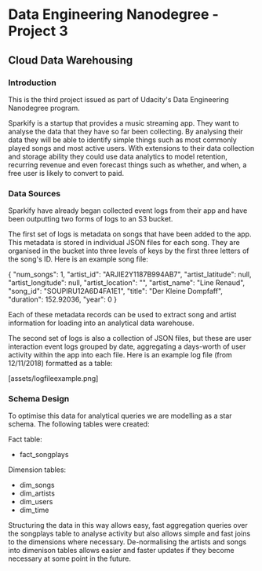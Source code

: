 # Data Engineering Nanodegree - Project 3
## Cloud Data Warehousing
### Introduction
This is the third project issued as part of Udacity's Data Engineering Nanodegree program.

Sparkify is a startup that provides a music streaming app. They want to analyse the data that they have so far been collecting. By analysing their data they will be able to identify simple things such as most commonly played songs and most active users. With extensions to their data collection and storage ability they could use data analytics to model retention, recurring revenue and even forecast things such as whether, and when, a free user is likely to convert to paid.

### Data Sources
Sparkify have already began collected event logs from their app and have been outputting two forms of logs to an S3 bucket. 

The first set of logs is metadata on songs that have been added to the app. This metadata is stored in individual JSON files for each song. They are organised in the bucket into three levels of keys by the first three letters of the song's ID. Here is an example song file:

{
    "num_songs": 1, 
    "artist_id": "ARJIE2Y1187B994AB7", 
    "artist_latitude": null, 
    "artist_longitude": null, 
    "artist_location": "", 
    "artist_name": "Line Renaud", 
    "song_id": "SOUPIRU12A6D4FA1E1", 
    "title": "Der Kleine Dompfaff", 
    "duration": 152.92036, 
    "year": 0
}

Each of these metadata records can be used to extract song and artist information for loading into an analytical data warehouse.

The second set of logs is also a collection of JSON files, but these are user interaction event logs grouped by date, aggregating a days-worth of user activity within the app into each file. Here is an example log file (from 12/11/2018) formatted as a table:

[assets/logfileexample.png]

### Schema Design

To optimise this data for analytical queries we are modelling as a star schema. The following tables were created:

Fact table:

- fact_songplays

Dimension tables:

- dim_songs
- dim_artists
- dim_users
- dim_time

Structuring the data in this way allows easy, fast aggregation queries over the songplays table to analyse activity but also allows simple and fast joins to the dimensions where necessary. De-normalising the artists and songs into dimenison tables allows easier and faster updates if they become necessary at some point in the future.